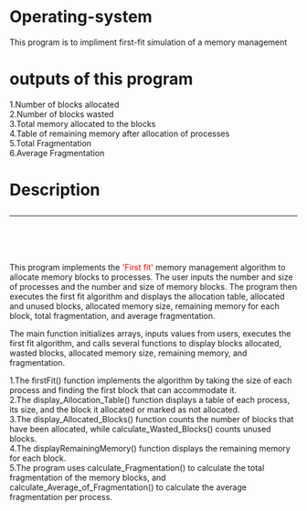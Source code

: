 # Operating-system
This program is to impliment first-fit simulation of a memory management<br>
# outputs of this program
1.Number of blocks allocated<br>
2.Number of blocks wasted<br>
3.Total memory allocated to the blocks<br>
4.Table of remaining memory after allocation of processes<br>
5.Total Fragmentation<br>
6.Average Fragmentation<br>
# Description<hr><br>
This program implements the <font color="red">'First fit'</font> memory management algorithm to allocate memory blocks to processes. The user inputs the number and size of processes and the number and size of memory blocks. The program then executes the first fit algorithm and displays the allocation table, allocated and unused blocks, allocated memory size, remaining memory for each block, total fragmentation, and average fragmentation. <br>


The main function initializes arrays, inputs values from users, executes the first fit algorithm, and calls several functions to display blocks allocated, wasted blocks, allocated memory size, remaining memory, and fragmentation. <br>


1.The firstFit() function implements the algorithm by taking the size of each process and finding the first block that can accommodate it.<br> 
2.The display_Allocation_Table() function displays a table of each process, its size, and the block it allocated or marked as not allocated. <br>
3.The display_Allocated_Blocks() function counts the number of blocks that have been allocated, while calculate_Wasted_Blocks() counts unused blocks. <br>
4.The displayRemainingMemory() function displays the remaining memory for each block.<br>
5.The program uses calculate_Fragmentation() to calculate the total fragmentation of the memory blocks, and calculate_Average_of_Fragmentation() to calculate the average fragmentation per process.<br>
